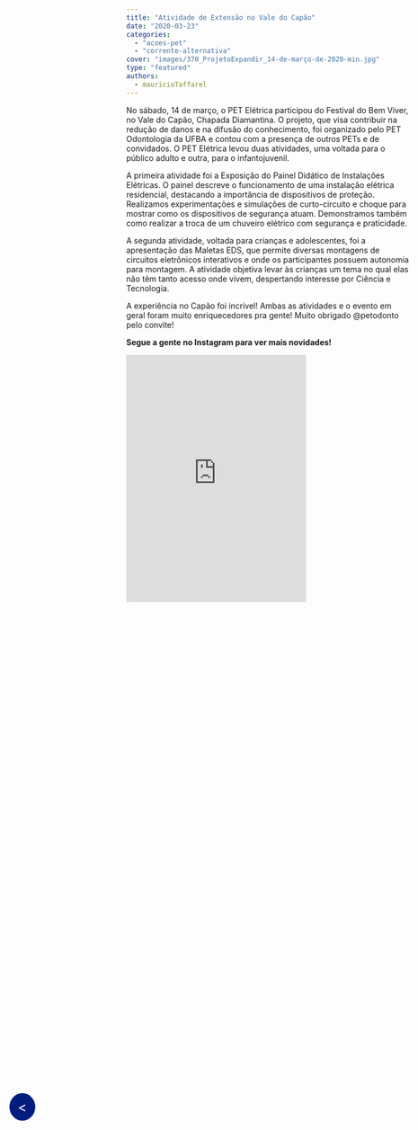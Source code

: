 ```yaml
---
title: "Atividade de Extensão no Vale do Capão"
date: "2020-03-23"
categories: 
  - "acoes-pet"
  - "corrente-alternativa"
cover: "images/370_ProjetoExpandir_14-de-março-de-2020-min.jpg"
type: "featured"
authors:
  - mauricioTaffarel
---
```


<!--Botão para voltar para a página anterior (posts do corrente alternativa)-->
<a href="javascript:history.back()" style="position: fixed; top: 50%; left: 20px; background-color: #001D7E; color: white; padding: 10px 15px; border-radius: 50%; text-decoration: none; font-size: 24px; z-index: 1000;">&lt;</a>

No sábado, 14 de março, o PET Elétrica participou do Festival do Bem Viver, no Vale do Capão, Chapada Diamantina. O projeto, que visa contribuir na redução de danos e na difusão do conhecimento, foi organizado pelo PET Odontologia da UFBA e contou com a presença de outros PETs e de convidados. O PET Elétrica levou duas atividades, uma voltada para o público adulto e outra, para o infantojuvenil.

A primeira atividade foi a Exposição do Painel Didático de Instalações Elétricas. O painel descreve o funcionamento de uma instalação elétrica residencial, destacando a importância de dispositivos de proteção. Realizamos experimentações e simulações de curto-circuito e choque para mostrar como os dispositivos de segurança atuam. Demonstramos também como realizar a troca de um chuveiro elétrico com segurança e praticidade.

A segunda atividade, voltada para crianças e adolescentes, foi a apresentação das Maletas EDS, que permite diversas montagens de circuitos eletrônicos interativos e onde os participantes possuem autonomia para montagem. A atividade objetiva levar às crianças um tema no qual elas não têm tanto acesso onde vivem, despertando interesse por Ciência e Tecnologia.

A experiência no Capão foi incrivel! Ambas as atividades e o evento em geral foram muito enriquecedores pra gente! Muito obrigado @petodonto pelo convite!

**Segue a gente no Instagram para ver mais novidades!**

<iframe src="https://www.instagram.com/p/B-F1OvEgNVY/embed" width="320" height="440" frameborder="0"></iframe>

<!-- Veja mais imagens:

["Grupos PET UFBA"](http://www.peteletrica.eng.ufba.br/2017/wp-content/uploads/2020/03/photo\_2020-03-23\_18-10-01.jpg)

"Apresentação do Painel de Instalações Elétricas" http://www.peteletrica.eng.ufba.br/2017/wp-content/uploads/2020/03/photo\_2020-03-23\_18-09-56.jpg

"Apresentação do Painel de Instalações Elétricas" http://www.peteletrica.eng.ufba.br/2017/wp-content/uploads/2020/03/photo\_2020-03-23\_18-09-51.jpg

"Eletrônica para Crianças!" http://www.peteletrica.eng.ufba.br/2017/wp-content/uploads/2020/03/photo\_2020-03-17\_14-23-59.jpg

"Montando circuitos" http://www.peteletrica.eng.ufba.br/2017/wp-content/uploads/2020/03/photo\_2020-03-17\_14-23-56.jpg

"Nossa equipe" http://www.peteletrica.eng.ufba.br/2017/wp-content/uploads/2020/03/photo\_2020-03-14\_13-17-14.jpg

"Troca de conhecimento entre PETs" http://www.peteletrica.eng.ufba.br/2017/wp-content/uploads/2020/03/photo\_2020-03-14\_13-16-59.jpg

"Crianças aprendendo e brincando" http://www.peteletrica.eng.ufba.br/2017/wp-content/uploads/2020/03/photo\_2020-03-14\_13-16-38.jpg

# FestivalDoBemViver #peteletricaufba #instalacoes #eletronica -->
